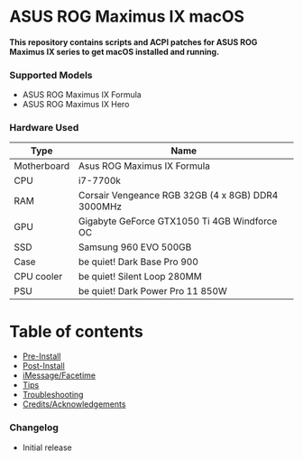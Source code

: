 # ASUS ROG Maximus IX macOS
#### This repository contains scripts and ACPI patches for ASUS ROG Maximus IX series to get macOS installed and running.

### Supported Models
- ASUS ROG Maximus IX Formula
- ASUS ROG Maximus IX Hero

### Hardware Used
| Type        | Name                                              |
|-------------|---------------------------------------------------|
| Motherboard | Asus ROG Maximus IX Formula                         |
| CPU         | i7-7700k                                          |
| RAM         | Corsair Vengeance RGB 32GB (4 x 8GB) DDR4 3000MHz |
| GPU         | Gigabyte GeForce GTX1050 Ti 4GB Windforce OC      |
| SSD         | Samsung 960 EVO 500GB                             |
| Case        | be quiet! Dark Base Pro 900                       |
| CPU cooler  | be quiet! Silent Loop 280MM                       |
| PSU         | be quiet! Dark Power Pro 11 850W                  |

# Table of contents
* [Pre-Install](Pre-Install.md)
* [Post-Install](Post-Install.md)
* [iMessage/Facetime](iMessage.md)
* [Tips](Tips.md)
* [Troubleshooting](Troubleshooting.md)
* [Credits/Acknowledgements](Credits.md)

### Changelog
- Initial release
